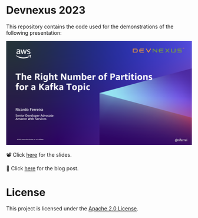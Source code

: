 # Devnexus 2023
This repository contains the code used for the demonstrations of the following presentation:

![The Right Number of Partitions for a Kafka Topic](images/preso.png)

📽 Click [here](https://talks.riferrei.com/qX2fay) for the slides.

📝 Click [here](https://www.buildon.aws/posts/in-the-land-of-the-sizing-the-one-partition-kafka-topic-is-king/01-what-are-partitions) for the blog post.

# License

This project is licensed under the [Apache 2.0 License](./LICENSE).
